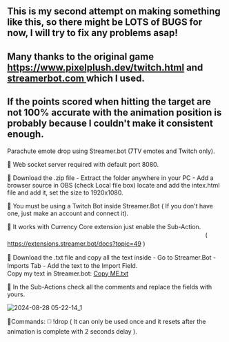 ## This is my second attempt on making something like this, so there might be LOTS of BUGS for now, I will try to fix any problems asap!
## Many thanks to the original game https://www.pixelplush.dev/twitch.html and [streamerbot.com ](https://streamer.bot/) which I used.
## If the points scored when hitting the target are not 100% accurate with the animation position is probably because I couldn't make it consistent enough.

Parachute emote drop using Streamer.bot (7TV emotes and Twitch only).

🔘 Web socket server required with default port 8080.

🔘 Download the .zip file - Extract the folder anywhere in your PC - Add a browser source in OBS (check Local file box)
locate and add the intex.html file and add it, set the size to 1920x1080.

🔘 You must be using a Twitch Bot inside Streamer.Bot 
( If you don't have one, just make an account and connect it). 

🔘 It works with Currency Core extension just enable the Sub-Action. 　　　 　　　 　　　 　　　 　　　 　　　 　　　 　　　 　　　 　　　
( https://extensions.streamer.bot/docs?topic=49 ) 　　　 　　

🔘 Download the .txt file and copy all the text inside - Go to Streamer.Bot - Imports Tab - Add the text to the Import Field.　　　　　　　　　　　　　　　　　　　　　　
Copy my text in Streamer.bot: [Copy ME.txt](https://github.com/user-attachments/files/16776475/Copy.ME.txt)


🔘 In the Sub-Actions check all the comments and replace the fields with yours.

![2024-08-28 05-22-14_1](https://github.com/user-attachments/assets/1c4295a1-9431-40b4-920f-c5525541cd33)
 
🔘Commands: ◻️ !drop ( It can only be used once and it resets after the animation is complete with 2 seconds delay ).
  
